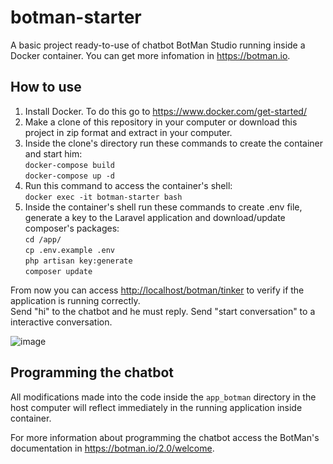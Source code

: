 # botman-starter

A basic project ready-to-use of chatbot BotMan Studio running inside a Docker container. You can get more infomation in <https://botman.io>.

## How to use

1. Install Docker. To do this go to <https://www.docker.com/get-started/><br>
2. Make a clone of this repository in your computer or download this project in zip format and extract in your computer.<br>
3. Inside the clone's directory run these commands to create the container and start him:<br>
`docker-compose build`<br>
`docker-compose up -d`<br>
4. Run this command to access the container's shell:<br>
`docker exec -it botman-starter bash`<br>
5. Inside the container's shell run these commands to create .env file, generate a key to the Laravel application and download/update composer's packages:<br>
`cd /app/`<br>
`cp .env.example .env`<br>
`php artisan key:generate`<br>
`composer update`<br>

From now you can access <http://localhost/botman/tinker> to verify if the application is running correctly.<br>
Send "hi" to the chatbot and he must reply. Send "start conversation" to a interactive conversation.

![image](https://user-images.githubusercontent.com/8368009/163384588-6ea81119-f74e-4a03-9312-8bc8b4044fc8.png)

## Programming the chatbot

All modifications made into the code inside the `app_botman` directory in the host computer will reflect immediately in the running application inside container.

For more information about programming the chatbot access the BotMan's documentation in <https://botman.io/2.0/welcome>.
